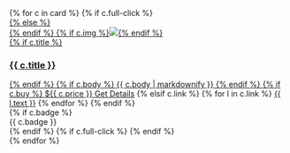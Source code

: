 <div class="card-group">
{% for c in card %}
{% if c.full-click %}
<div class="card full-click">
<a href="{{ c.url }}">
{% else %}
<div class="card">
{% endif %}
{% if c.img %}<img src="/assets/img/{{ c.img }}">{% endif %}
<div>
{% if c.title %}<h3>{{ c.title }}</h3>{% endif %}
{% if c.body %}
{{ c.body | markdownify }}
{% endif %}
{% if c.buy %}
<span class="buy"><i class="fa-duotone fa-cart-shopping"></i> ${{ c.price }} <a href="{{ c.url }}">Get Details</a></span>
{% elsif  c.link %}
{% for l in c.link %}
<a class="{{ l.class | default: "btn" }}" href="{{ l.url }}">{{ l.text }}</a>
{% endfor %}
{% endif %}
</div>
{% if c.badge %}
<div class="badge"><span>{{ c.badge }}</span></div>
{% endif %}
{% if c.full-click %}
</a>
{% endif %}
</div>
{% endfor %}
</div>